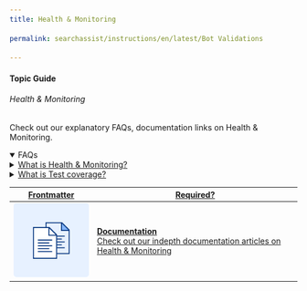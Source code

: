 ```yaml
---
title: Health & Monitoring

permalink: searchassist/instructions/en/latest/Bot Validations

---
```


#### Topic Guide
###### Health & Monitoring

 Check out our explanatory FAQs, documentation links on Health & Monitoring.

<details open>
  <summary>FAQs
  </summary>
 <a class="nested-accordian-link" target="_blank" href="https://developer.kore.ai/docs/bots/analyzing-your-bot/health-and-monitoring-dashboard/">

  <details class="nested-details">
 
  <summary>What is Health & Monitoring?
  </summary>

 
The Health & Monitoring provides a summary of the NLP performance of the bot. You can view the accuracy, test coverage, test results, and recommendations to improve the training from here. 
  </details>
 </a>


  <a class="nested-accordian-link" target="_blank" href="https://developer.kore.ai/docs/bots/analyzing-your-bot/health-and-monitoring-dashboard/">
 
  <details class="nested-details">
 
  <summary>What is Test coverage?
  </summary>

 
 Test Coverage refers to the number of components covered by the test cases defined in the bot. For example, the Test Coverage for Dialog intents refers to the number of Dialog Intents tested in one or more Batch Test suites.  

  </details>
 </a>


  

 </details>

 <a class="doc-link" target="_blank" href="https://developer.kore.ai/docs/bots/analyzing-your-bot/health-and-monitoring-dashboard/">
 

| Frontmatter | Required? |
|-------------|-------------|
| ![alt text](images/docIcon.svg "Title") | **Documentation**  <br /> Check out our indepth documentation articles on Health & Monitoring | 


</a>
